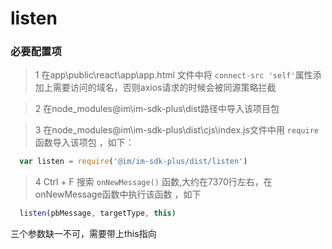 # listen

### 必要配置项
  > 1 在app\public\react\app\app.html 文件中将 `connect-src 'self'`属性添加上需要访问的域名，否则axios请求的时候会被同源策略拦截
  
  > 2 在node_modules\@im\im-sdk-plus\dist路径中导入该项目包
  
  > 3 在node_modules\@im\im-sdk-plus\dist\cjs\index.js文件中用 `require` 函数导入该项包 ，如下：
  
  ```JavaScript
    var listen = require('@im/im-sdk-plus/dist/listen')
  ```
    
  > 4 Ctrl + F 搜索 `onNewMessage()` 函数,大约在7370行左右，在onNewMessage函数中执行该函数 ，如下
  
  ```JavaScript
    listen(pbMessage, targetType, this)
  ```
  三个参数缺一不可，需要带上this指向
